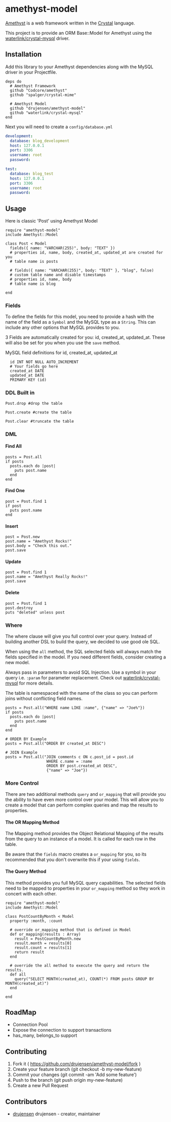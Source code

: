 # amethyst-model

[Amethyst](https://github.com/Codcore/amethyst) is a web framework written in
the [Crystal](https://github.com/manastech/crystal) language. 

This project is to provide an ORM Base::Model for Amethyst using the
[waterlink/crystal-mysql](https://github.com/waterlink/crystal-mysql) driver.

## Installation

Add this library to your Amethyst dependencies along with the MySQL driver in
your Projectfile.

```crystal
deps do
  # Amethyst Framework
  github "Codcore/amethyst"
  github "spalger/crystal-mime"

  # Amethyst Model
  github "drujensen/amethyst-model"
  github "waterlink/crystal-mysql"
end
```

Next you will need to create a `config/database.yml`

```yaml
development: 
  database: blog_development
  host: 127.0.0.1
  port: 3306
  username: root
  password: 

test: 
  database: blog_test
  host: 127.0.0.1
  port: 3306
  username: root
  password: 

```

## Usage

Here is classic 'Post' using Amethyst Model

```crystal
require "amethyst-model"
include Amethyst::Model

class Post < Model
  fields({ name: "VARCHAR(255)", body: "TEXT" })
  # properties id, name, body, created_at, updated_at are created for you
  # table name is posts

  # fields({ name: "VARCHAR(255)", body: "TEXT" }, "blog", false)
  # custom table name and disable timestamps
  # properties id, name, body
  # table name is blog

end

```
### Fields

To define the fields for this model, you need to provide a hash with the name
of the field as a `Symbol` and the MySQL type as a `String`.  This can include
any other options that MySQL provides to you.  

3 Fields are automatically created for you:  id, created_at, updated_at.
These will also be set for you when you use the `save` method.

MySQL field definitions for id, created_at, updated_at

```mysql
  id INT NOT NULL AUTO_INCREMENT
  # Your fields go here
  created_at DATE
  updated_at DATE 
  PRIMARY KEY (id)
```

### DDL Built in

```crystal
Post.drop #drop the table

Post.create #create the table

Post.clear #truncate the table
```

### DML

#### Find All

```crystal
posts = Post.all
if posts
  posts.each do |post|
    puts post.name
  end
end
```

#### Find One

```crystal
post = Post.find 1
if post
  puts post.name
end
```

#### Insert

```crystal
post = Post.new
post.name = "Amethyst Rocks!"
post.body = "Check this out."
post.save
```

#### Update

```crystal
post = Post.find 1
post.name = "Amethyst Really Rocks!"
post.save
```

#### Delete

```crystal
post = Post.find 1
post.destroy
puts "deleted" unless post
```

### Where 

The where clause will give you full control over your query. Instead of
building another DSL to build the query, we decided to use good ole SQL.

When using the `all` method, the SQL selected fields will always match the
fields specified in the model.  If you need different fields, consider
creating a new model.

Always pass in parameters to avoid SQL Injection.  Use a symbol in your query
i.e. `:param` for parameter replacement.  Check out
[waterlink/crystal-mysql](https://github.com/waterlink/crystal-mysql) for more
details.

The table is namespaced with the name of the class so you can perform joins
without conflicting field names.

```crystal
posts = Post.all("WHERE name LIKE :name", {"name" => "Joe%"})
if posts
  posts.each do |post|
    puts post.name
  end
end

# ORDER BY Example
posts = Post.all("ORDER BY created_at DESC")

# JOIN Example
posts = Post.all("JOIN comments c ON c.post_id = post.id 
                  WHERE c.name = :name 
                  ORDER BY post.created_at DESC", 
                  {"name" => "Joe"})

```

### More Control

There are two additional methods `query` and `or_mapping` that will provide you
the ability to have even more control over your model.  This will allow you to
create a model that can perform complex queries and map the results to
properties.

#### The OR Mapping Method
The Mapping method provides the Object Relational Mapping of the results from
the query to an instance of a model.  It is called for each row in the table.  

Be aware that the `fields` macro creates a `or_mapping` for you, so its
recommended that you don't overwrite this if your using `fields`.  

#### The Query Method
This method provides you full MySQL query capabilities.  The selected fields
need to be mapped to properties in your `or_mapping` method so they work in
concert with each other.

```crystal
require "amethyst-model"
include Amethyst::Model

class PostCountByMonth < Model
  property :month, :count

  # override or_mapping method that is defined in Model
  def or_mapping(results : Array)
    result = PostCountByMonth.new
    result.month = results[0]
    result.count = results[1]
    return result
  end

  # override the all method to execute the query and return the results.
  def all
    query("SELECT MONTH(created_at), COUNT(*) FROM posts GROUP BY MONTH(created_at)")
  end

end

```

## RoadMap
- Connection Pool
- Expose the connection to support transactions
- has_many, belongs_to support

## Contributing

1. Fork it ( https://github.com/drujensen/amethyst-model/fork )
2. Create your feature branch (git checkout -b my-new-feature)
3. Commit your changes (git commit -am 'Add some feature')
4. Push to the branch (git push origin my-new-feature)
5. Create a new Pull Request

## Contributors

- [drujensen](https://github.com/drujensen) drujensen - creator, maintainer
